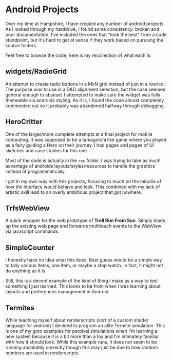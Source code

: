 # Android Projects

Over my time at Hampshire, I have created any number of android projects.  As I looked through my harddrive, I found some consistency: broken and poor documentation.  I've included the ones that "look the best" from a code standpoint, but it's hard to get at sense if they work based on purusing the source folders.

Feel free to browse the code, here is my recollection of what each is:


## widgets/RadioGrid

An attempt to create radio buttons in a MxN grid instead of just in
a row/col. The purpose was to use in a D&D alignment selection, but
the case seemed general enough to abstract I attempted to make sure
the widget was fully themeable via androids styling. As it is, I found
the code almost completely commented out so it probably was abandoned
halfway through debugging.


## HeroCritter

One of the larger/more complete attempts at a final project for mobile
computing. It was supposed to be a tamagotchi like game where you played
as a fairy guiding a Hero on their journey. I had pages and pages of UI
sketches and case studies for this one.

Most of the code is actually in the `res` folder. I was trying to take
as much advantage of androids layouts/styles/resources to handle the
graphics instead of programmatically.

I got in my own way with this projects, focusing to much on the minutia
of how the interface would behave and look. This combined with my lack
of artistic skill lead to an overly ambitious project that got nowhere.


## TrfsWebView

A quick wrapper for the web prototype of **Troll Run From Sun**. Simply
loads up the existing web page and forwards multitouch events to the
WebView via javascript commands.


## SimpleCounter

I honestly have no idea what this does. Best guess would be a simple way
to tally various items, one item, or maybe a stop watch. In fact, it
might not do anything as it is.

Still, this is a decent example of the kind of thing I make as a way to
test something I just learned. This looks to be from when I was learning
about layouts and preferences management in Android.


## Termites

While teaching myself about renderscripts (sort of a custom shader language for
android) I decided to program an alife Termite simulation.  This is one of my
goto examples for perpixel simulations when I'm learning a new system because
it is a bit more than a toy and I'm intimately familiar with how it should
look.  While this example runs, it does not seem to be running absolutely
correctly though this may just be due to how random numbers are used in
renderscripts.
